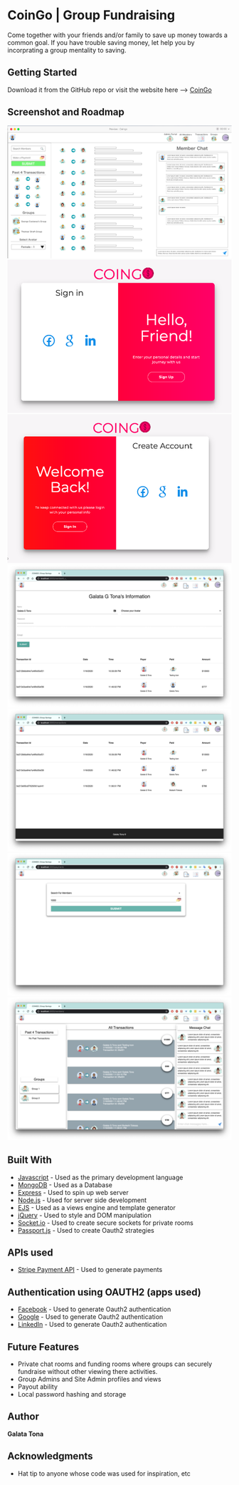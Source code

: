 # CoinGo | Group Fundraising

Come together with your friends and/or family to save up money towards a common goal. If you have trouble  saving money, let help you by incorprating a group mentality to saving. 

## Getting Started

Download it from the GitHub repo or visit the website here --> [CoinGo](https://coingo.herokuapp.com/) 

## Screenshot and Roadmap

![alt text](https://github.com/tonagalata/coingo.app/blob/development/public/images/screenshots/Screen%20Shot1.png)
![alt text](https://github.com/tonagalata/coingo.app/blob/development/public/images/screenshots/Screen%20Shot2.png)
![alt text](https://github.com/tonagalata/coingo.app/blob/development/public/images/screenshots/Screen%20Shot7.png)
![alt text](https://github.com/tonagalata/coingo.app/blob/development/public/images/screenshots/Screen%20Shot6.png)
![alt text](https://github.com/tonagalata/coingo.app/blob/development/public/images/screenshots/Screen%20Shot3.png)
![alt text](https://github.com/tonagalata/coingo.app/blob/development/public/images/screenshots/Screen%20Shot4.png)
![alt text](https://github.com/tonagalata/coingo.app/blob/development/public/images/screenshots/Screen%20Shot5.png)

## Built With

* [Javascript](https://developer.mozilla.org/en-US/docs/Web/JavaScript) - Used as the primary development language
* [MongoDB](https://www.mongodb.com/) - Used as a Database
* [Express](https://expressjs.com/) - Used to spin up web server
* [Node.js](https://nodejs.org/en/) - Used for server side development
* [EJS](https://ejs.co/) - Used as a views engine and template generator
* [jQuery](https://jquery.com/) - Used to style and DOM manipulation
* [Socket.io](https://socket.io/) - Used to create secure sockets for private rooms
* [Passport.js](http://www.passportjs.org/) - Used to create Oauth2 strategies

## APIs used
* [Stripe Payment API](https://stripe.com/) - Used to generate payments

## Authentication using OAUTH2 (apps used)
* [Facebook](https://developers.facebook.com/apps) - Used to generate Oauth2 authentication
* [Google](https://developers.google.com/) - Used to generate Oauth2 authentication
* [LinkedIn](https://www.linkedin.com/developers/login) - Used to generate Oauth2 authentication

## Future Features

- Private chat rooms and funding rooms where groups can securely fundraise without other viewing there activities.
- Group Admins and Site Admin profiles and views
- Payout ability
- Local password hashing and storage 

## Author

**Galata Tona**

## Acknowledgments

* Hat tip to anyone whose code was used for inspiration, etc